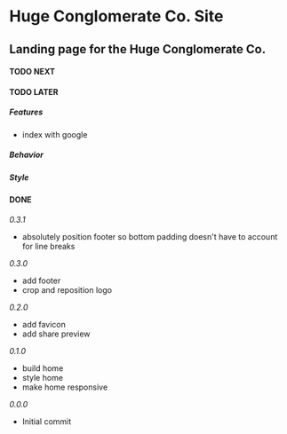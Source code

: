 # Huge Conglomerate Co. Site

## Landing page for the Huge Conglomerate Co.

#### TODO NEXT

#### TODO LATER

##### Features

- index with google

##### Behavior

##### Style

#### DONE

_0.3.1_

- absolutely position footer so bottom padding doesn't have to account for line breaks

_0.3.0_

- add footer
- crop and reposition logo

_0.2.0_

- add favicon
- add share preview

_0.1.0_

- build home
- style home
- make home responsive

_0.0.0_

- Initial commit
